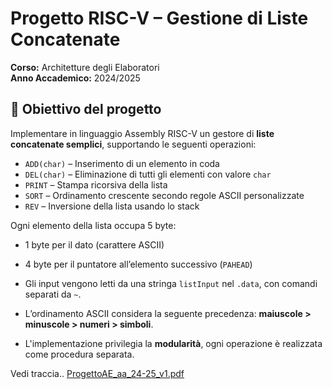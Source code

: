 # Progetto RISC-V – Gestione di Liste Concatenate

**Corso:** Architetture degli Elaboratori  
**Anno Accademico:** 2024/2025  

## 📌 Obiettivo del progetto

Implementare in linguaggio Assembly RISC-V un gestore di **liste concatenate semplici**, supportando le seguenti operazioni:

- `ADD(char)` – Inserimento di un elemento in coda
- `DEL(char)` – Eliminazione di tutti gli elementi con valore `char`
- `PRINT` – Stampa ricorsiva della lista
- `SORT` – Ordinamento crescente secondo regole ASCII personalizzate
- `REV` – Inversione della lista usando lo stack

Ogni elemento della lista occupa 5 byte:
- 1 byte per il dato (carattere ASCII)
- 4 byte per il puntatore all’elemento successivo (`PAHEAD`)


- Gli input vengono letti da una stringa `listInput` nel `.data`, con comandi separati da `~`.
- L’ordinamento ASCII considera la seguente precedenza: **maiuscole > minuscole > numeri > simboli**.
- L'implementazione privilegia la **modularità**, ogni operazione è realizzata come procedura separata.

Vedi traccia..
[ProgettoAE_aa_24-25_v1.pdf](https://github.com/user-attachments/files/21442335/ProgettoAE_aa_24-25_v1.pdf)
